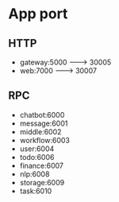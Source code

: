 # App port

## HTTP

- gateway:5000 ---> 30005
- web:7000 ---> 30007

## RPC

- chatbot:6000
- message:6001
- middle:6002
- workflow:6003
- user:6004
- todo:6006
- finance:6007
- nlp:6008
- storage:6009
- task:6010
